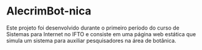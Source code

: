 # AlecrimBot-nica
Este projeto foi desenvolvido durante o primeiro período do curso de Sistemas para Internet no IFTO e consiste em uma página web estática que simula um sistema para auxiliar pesquisadores na área de botânica.
